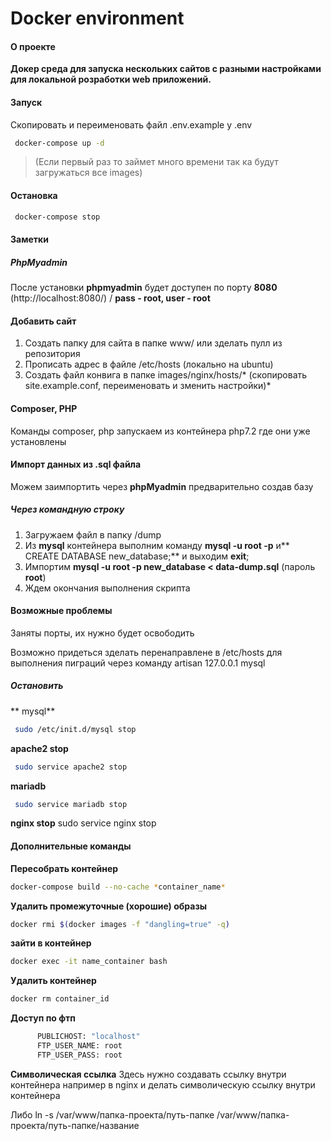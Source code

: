# Docker environment
#### О проекте
**Докер среда для запуска нескольких сайтов с разными настройками для локальной розработки web приложений.**

#### Запуск
Скопировать и переименовать файл .env.example у .env

```bash
 docker-compose up -d
```
>  (Если первый раз то займет много времени так ка будут загружаться все images)
 
#### Остановка
```bash
 docker-compose stop
```
#### Заметки

##### PhpMyadmin
После установки **phpmyadmin** будет доступен по порту **8080** (http://localhost:8080/) / **pass - root, user - root**
#### Добавить сайт
1. Создать папку для сайта в папке www/ или зделать пулл из репозитория
2. Прописать адрес в файле /etc/hosts (локально на ubuntu)
3. Создать файл конвига в папке images/nginx/hosts/* (скопировать site.example.conf, переименовать и зменить настройки)*

#### Composer, PHP
Команды composer, php запускаем из контейнера php7.2 где они уже установлены

#### Импорт данных из .sql файла
Можем заимпортить через  **phpMyadmin** предварительно создав базу

##### Через командную строку
1. Загружаем файл в папку /dump
2. Из  **mysql** контейнера выполним команду **mysql -u root -p** и** CREATE DATABASE new_database;** и выходим  **exit**;
3. Импортим **mysql -u root -p new_database < data-dump.sql** (пароль **root**)
4. Ждем окончания выполнения скрипта

#### Возможные проблемы
Заняты порты, их нужно будет освободить

Возможно придеться зделать перенаправлене в /etc/hosts для выполнения пиграций через команду artisan
127.0.0.1       mysql


##### Остановить
**  mysql**
```bash
 sudo /etc/init.d/mysql stop
```

 **apache2 stop**
```bash
 sudo service apache2 stop
```
**mariadb**
```bash
 sudo service mariadb stop
```
 
 **nginx stop**
 sudo service nginx stop


#### Дополнительные команды
**Пересобрать контейнер**
```bash
docker-compose build --no-cache *container_name*
```

**Удалить  промежуточные (хорошие) образы**
```bash
docker rmi $(docker images -f "dangling=true" -q)
```

**зайти в контейнер**
```bash
docker exec -it name_container bash 
```

**Удалить контейнер**
```bash
docker rm container_id
```

**Доступ по фтп**
```bash
      PUBLICHOST: "localhost"
      FTP_USER_NAME: root
      FTP_USER_PASS: root
```


**Символическая ссылка**
Здесь нужно создавать ссылку внутри контейнера например в nginx и делать символическую ссылку внутри контейнера

Либо  ln -s /var/www/папка-проекта/путь-папке /var/www/папка-проекта/путь-папке/название

